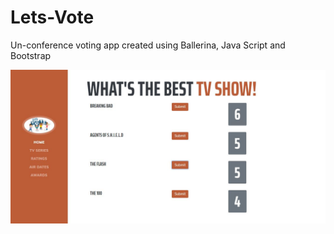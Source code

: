 # Lets-Vote

<p>Un-conference voting app created using Ballerina, Java Script and Bootstrap</p>

<img src="img/screenshot.JPG">
